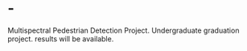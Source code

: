 # -
Multispectral Pedestrian Detection Project. 
Undergraduate graduation project.
results will be available.

